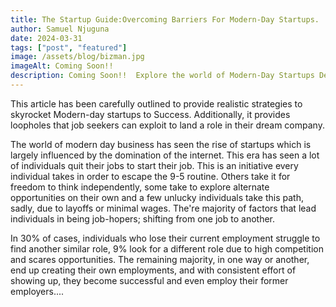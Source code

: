 ```yaml
---
title: The Startup Guide:Overcoming Barriers For Modern-Day Startups.
author: Samuel Njuguna
date: 2024-03-31
tags: ["post", "featured"]
image: /assets/blog/bizman.jpg
imageAlt: Coming Soon!!
description: Coming Soon!!  Explore the world of Modern-Day Startups Development, problems, their solutions and spotting career opportunities.
---
```


This article has been carefully outlined to provide realistic strategies to skyrocket Modern-day startups to Success. Additionally, it provides loopholes that job seekers can exploit to land a role in their dream company.  
  
The world of modern day business has seen the rise of startups which is largely influenced by the domination of the internet. This era has seen a lot of individuals quit their jobs to start their job. This is an initiative every individual takes in order to escape the 9-5 routine. Others take it for freedom to think independently, some take to explore alternate opportunities on their own and a few unlucky individuals take this path, sadly, due to layoffs or minimal wages. The're majority of factors that lead individuals in being job-hopers; shifting from one job to another.  

In 30% of cases, individuals who lose their current employment struggle to find another similar role, 9% look for a different role due to high competition and scares opportunities. The remaining majority, in one way or another, end up creating their own employments, and with consistent effort of showing up, they become successful and even employ their former employers....